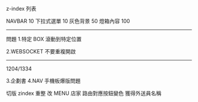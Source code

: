 z-index 列表

NAVBAR 10
下拉式選單 10
灰色背景 50
燈箱內容 100
<br>

<hr>

問題 1.特定 BOX 滾動到特定位置

2.WEBSOCKET 不要重複開啟

<hr>
1204/1334

3.企劃書
4.NAV 手機板爆版問題

切版
zindex 重整
改 MENU
店家 路由對應按鈕變色
獲得外送員名稱
